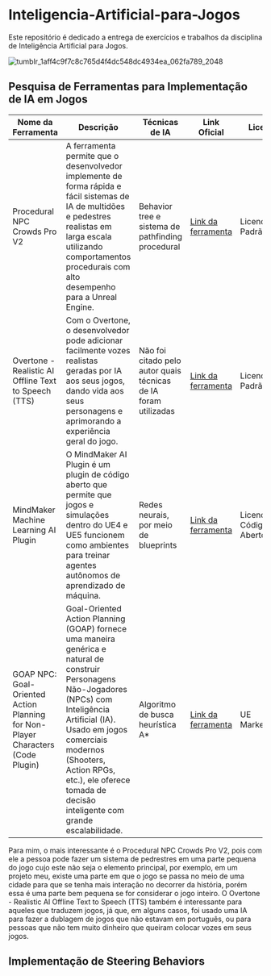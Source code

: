 # Inteligencia-Artificial-para-Jogos
Este repositório é dedicado a entrega de exercícios e trabalhos da disciplina de Inteligência Artificial para Jogos.

![tumblr_1aff4c9f7c8c765d4f4dc548dc4934ea_062fa789_2048](https://github.com/user-attachments/assets/f5dbd15d-df72-489f-9d81-adbdc6d861d4)

## Pesquisa de Ferramentas para Implementação de IA em Jogos
| Nome da Ferramenta | Descrição | Técnicas de IA | Link Oficial | Licença |
| ------------- | ------------- | ------------- | ------------- | ------------- |
| Procedural NPC Crowds Pro V2  | A ferramenta permite que o desenvolvedor implemente de forma rápida e fácil sistemas de IA de multidões e pedestres realistas em larga escala utilizando comportamentos procedurais com alto desempenho para a Unreal Engine.  | Behavior tree e sistema de pathfinding procedural  | [Link da ferramenta](https://www.fab.com/listings/6212ccdd-1352-44e8-a545-7646042f0887)  | Licença Padrão  |
| Overtone - Realistic AI Offline Text to Speech (TTS)  | Com o Overtone, o desenvolvedor pode adicionar facilmente vozes realistas geradas por IA aos seus jogos, dando vida aos seus personagens e aprimorando a experiência geral do jogo.  | Não foi citado pelo autor quais técnicas de IA foram utilizadas  | [Link da ferramenta](https://www.fab.com/listings/605ad66e-0bae-411c-859e-36ac07e78b10)  | Licença Padrão  |
| MindMaker Machine Learning AI Plugin  | O MindMaker AI Plugin é um plugin de código aberto que permite que jogos e simulações dentro do UE4 e UE5 funcionem como ambientes para treinar agentes autônomos de aprendizado de máquina.  | Redes neurais, por meio de blueprints  | [Link da ferramenta](https://github.com/krumiaa/MindMaker)  | Licença de Código Aberto  |
| GOAP NPC: Goal-Oriented Action Planning for Non-Player Characters (Code Plugin)  | Goal-Oriented Action Planning (GOAP) fornece uma maneira genérica e natural de construir Personagens Não-Jogadores (NPCs) com Inteligência Artificial (IA). Usado em jogos comerciais modernos (Shooters, Action RPGs, etc.), ele oferece tomada de decisão inteligente com grande escalabilidade.  | Algoritmo de busca heurística A*  | [Link da ferramenta](https://www.fab.com/listings/9a9f66b4-26f0-4a83-a758-3d8d4dd94ec5)  | UE Marketplace  |

Para mim, o mais interessante é o Procedural NPC Crowds Pro V2, pois com ele a pessoa pode fazer um sistema de pedrestres em uma parte pequena do jogo cujo este não seja o elemento principal, por exemplo, em um projeto meu, existe uma parte em que o jogo se passa no meio de uma cidade para que se tenha mais interação no decorrer da história, porém essa é uma parte bem pequena se for considerar o jogo inteiro. O Overtone - Realistic AI Offline Text to Speech (TTS) também é interessante para aqueles que traduzem jogos, já que, em alguns casos, foi usado uma IA para fazer a dublagem de jogos que não estavam em português, ou para pessoas que não tem muito dinheiro que queiram colocar vozes em seus jogos.

## Implementação de Steering Behaviors
